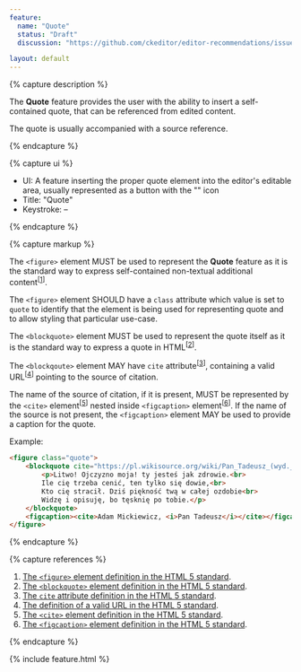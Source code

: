 ```yaml
---
feature:
  name: "Quote"
  status: "Draft"
  discussion: "https://github.com/ckeditor/editor-recommendations/issues/18"

layout: default
---
```


{% capture description %}

The **Quote** feature provides the user with the ability to insert a self-contained quote, that can be referenced from edited content.

The quote is usually accompanied with a source reference.

{% endcapture %}

{% capture ui %}

 * UI: A feature inserting the proper quote element into the editor's editable area, usually represented as a button with the "<i class="fa fa-quote-right" aria-label="Quote" title="Quote"></i>" icon
 * Title: "Quote"
 * Keystroke: –

{% endcapture %}

{% capture markup %}

The `<figure>` element MUST be used to represent the **Quote** feature as it is the standard way to express self-contained non-textual additional content<sup>[[1](#ref1)]</sup>.

The `<figure>` element SHOULD have a `class` attribute which value is set to `quote` to identify that the element is being used for representing quote and to allow styling that particular use-case.

The `<blockquote>` element MUST be used to represent the quote itself as it is the standard way to express a quote in HTML<sup>[[2](#ref2)]</sup>.

The `<blockqoute>` element MAY have `cite` attribute<sup>[[3](#ref3)]</sup>, containing a valid URL<sup>[[4](#ref4)]</sup> pointing to the source of citation.

The name of the source of citation, if it is present, MUST be represented by the `<cite>` element<sup>[[5](#ref5)]</sup> nested inside `<figcaption>` element<sup>[[6](#ref6)]</sup>. If the name of the source is not present, the `<figcaption>` element MAY be used to provide a caption for the quote.

Example:

```html
<figure class="quote">
	<blockquote cite="https://pl.wikisource.org/wiki/Pan_Tadeusz_(wyd._1834)/Ksi%C4%99ga_pierwsza">
		<p>Litwo! Ojczyzno moja! ty jesteś jak zdrowie.<br>
		Ile cię trzeba cenić, ten tylko się dowie,<br>
		Kto cię stracił. Dziś piękność twą w całej ozdobie<br>
		Widzę i opisuję, bo tęsknię po tobie.</p>
	</blockquote>
	<figcaption><cite>Adam Mickiewicz, <i>Pan Tadeusz</i></cite></figcaption>
</figure>
```

{% endcapture %}

{% capture references %}

1. <a id="ref1"></a>[The `<figure>` element definition in the HTML 5 standard](http://www.w3.org/TR/html5/grouping-content.html#the-figure-element).
2. <a id="ref2"></a>[The `<blockquote>` element definition in the HTML 5 standard](https://www.w3.org/TR/html5/grouping-content.html#the-blockquote-element).
3. <a id="ref3"></a>[The `cite` attribute definition in the HTML 5 standard](https://www.w3.org/TR/html5/grouping-content.html#attr-blockquote-cite).
4. <a id="ref4"></a>[The definition of a valid URL in the HTML 5 standard](http://www.w3.org/TR/html5/infrastructure.html#urls).
5. <a id="ref5"></a>[The `<cite>` element definition in the HTML 5 standard](https://www.w3.org/TR/html5/text-level-semantics.html#the-cite-element).
6. <a id="ref6"></a>[The `<figcaption>` element definition in the HTML 5 standard](http://www.w3.org/TR/html5/grouping-content.html#the-figcaption-element).

{% endcapture %}

{% include feature.html %}

